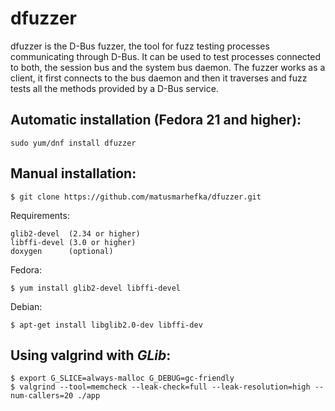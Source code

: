 dfuzzer
=======

dfuzzer is the D-Bus fuzzer, the tool for fuzz testing processes communicating
through D-Bus. It can be used to test processes connected to both, the session
bus and the system bus daemon. The fuzzer works as a client, it first connects
to the bus daemon and then it traverses and fuzz tests all the methods provided
by a D-Bus service.

Automatic installation (Fedora 21 and higher):
--------------

    sudo yum/dnf install dfuzzer

Manual installation:
--------------
    $ git clone https://github.com/matusmarhefka/dfuzzer.git


Requirements:

    glib2-devel  (2.34 or higher)
    libffi-devel (3.0 or higher)
    doxygen      (optional)

Fedora:

    $ yum install glib2-devel libffi-devel

Debian:

    $ apt-get install libglib2.0-dev libffi-dev


Using valgrind with _GLib_:
--------------
    $ export G_SLICE=always-malloc G_DEBUG=gc-friendly
    $ valgrind --tool=memcheck --leak-check=full --leak-resolution=high --num-callers=20 ./app
